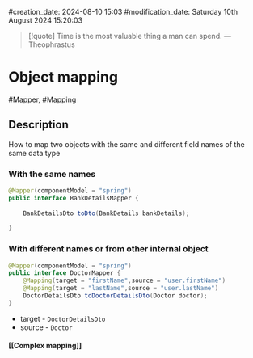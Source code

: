 #creation_date:  2024-08-10 15:03
#modification_date: Saturday 10th August 2024 15:20:03
> [!quote] Time is the most valuable thing a man can spend.
> — Theophrastus
# Object mapping 
#Mapper, #Mapping
## Description 
How to map two objects with the same and different field names of the same data type 
### With the same names
```java 
@Mapper(componentModel = "spring")  
public interface BankDetailsMapper {  
  
    BankDetailsDto toDto(BankDetails bankDetails);  
  
}
```

### With different names or from other internal object
```java 
@Mapper(componentModel = "spring")  
public interface DoctorMapper {  
    @Mapping(target = "firstName",source = "user.firstName")  
    @Mapping(target = "lastName",source = "user.lastName")  
    DoctorDetailsDto toDoctorDetailsDto(Doctor doctor);  
}
```
- target - `DoctorDetailsDto`
- source - `Doctor`

#### [[Complex mapping]]
